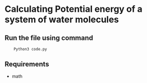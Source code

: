 # Calculating Potential energy of a system of water molecules

## Run the file using command

        Python3 code.py

## Requirements

* math